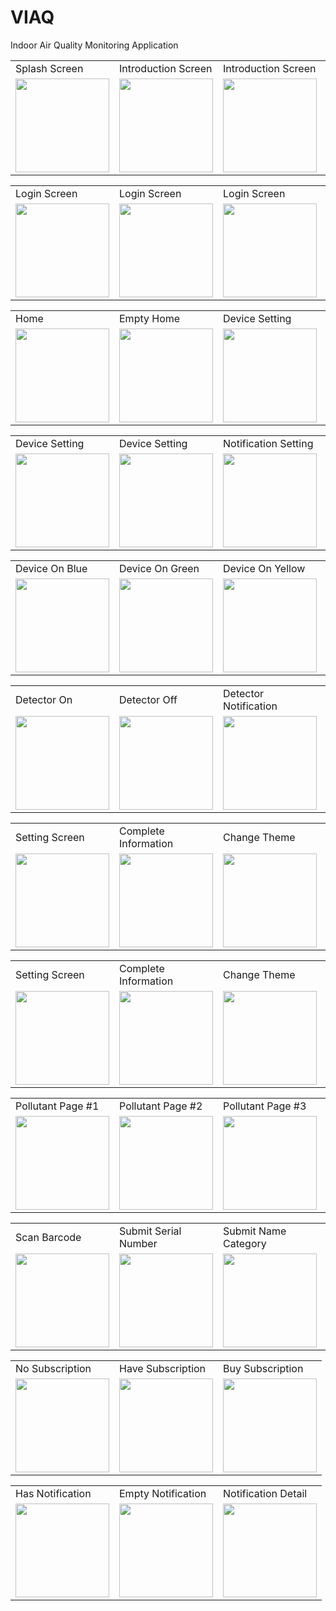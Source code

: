 # VIAQ
Indoor Air Quality Monitoring Application


<table>
  <tr>
    <td>Splash Screen</td>
     <td>Introduction Screen</td>
     <td>Introduction Screen</td>
    <td>Introduction Screen</td>
  </tr>
  <tr>
    <td><img src="https://user-images.githubusercontent.com/54314092/226913912-ae09fc0a-7856-4bbc-b0c9-b02309f30435.png" width="150"/></td>
    <td><img src="https://user-images.githubusercontent.com/54314092/226913867-f0956c14-4f5c-400a-9951-428da9d31601.png" width="150"/></td>
    <td><img src="https://user-images.githubusercontent.com/54314092/226913873-3516ef2e-62ad-43c8-a5a8-f887afae4c27.png" width="150"/></td>
    <td><img src="https://user-images.githubusercontent.com/54314092/226913886-e4a68859-5c03-442c-9deb-1224970a90ce.png" width="150"/></td>
  </tr>
 </table>
 
 <table>
  <tr>
    <td>Login Screen</td>
     <td>Login Screen</td>
     <td>Login Screen</td>
    <td>Login Screen</td>
   
  </tr>
  <tr>
    <td><img src="https://user-images.githubusercontent.com/54314092/226917007-4ada3042-a6c4-415a-a3fc-5d59c175a152.png" width="150"/></td>
    <td><img src="https://user-images.githubusercontent.com/54314092/226916986-ff602c26-4859-460a-885e-a16f815ea093.png" width="150"/></td>
    <td><img src="https://user-images.githubusercontent.com/54314092/227156386-a5e6c951-4f34-484c-aac9-a52714bb5f10.png" width="150"/></td>
    <td><img src="https://user-images.githubusercontent.com/54314092/226916997-0b43488e-087a-4360-bff6-ca23f6cf767e.png" width="150"/></td>
    
  </tr>
 </table>

  <table>
  <tr>
  <td>Home</td>
    <td>Empty Home</td>
     <td>Device Setting</td>
    <td>Device Off</td>
   
  </tr>
  <tr>
  <td><img src="https://user-images.githubusercontent.com/54314092/226916946-fec3a847-8c12-486c-a1d2-eae3d9bdc25f.png" width="150"/></td>
    <td><img src="https://user-images.githubusercontent.com/54314092/226916922-baff943e-c7a6-445e-880f-2313066db9a9.png" width="150"/></td>
    <td><img src="https://user-images.githubusercontent.com/54314092/226916997-0b43488e-087a-4360-bff6-ca23f6cf767e.png" width="150"/></td>
    <td><img src="https://user-images.githubusercontent.com/54314092/226916844-e39059c4-9a84-4f00-95f8-0923d3af4b13.png" width="150"/></td>
  </tr>
 </table>

  <table>
  <tr>
    <td>Device Setting</td>
     <td>Device Setting</td>
     <td>Notification Setting</td>
    <td>Notification Setting</td>
   
  </tr>
  <tr>
    <td><img src="https://user-images.githubusercontent.com/54314092/226916910-cf9e2cb0-7717-45c4-85c8-048ba17ca067.png" width="150"/></td>
    <td><img src="https://user-images.githubusercontent.com/54314092/226916878-960a6a92-9938-4516-a95c-cef63b4169a5.png" width="150"/></td>
    <td><img src="https://user-images.githubusercontent.com/54314092/226917088-564fdab4-9b54-42f1-94ee-11704d6550a8.png" width="150"/></td>
    <td><img src="https://user-images.githubusercontent.com/54314092/226916826-e1cc704c-94f2-4c46-bcaf-45a06c8b6f19.png" width="150"/></td>
  </tr>
 </table>


   <table>
  <tr>
    <td>Device On Blue</td>
    <td>Device On Green</td>
    <td>Device On Yellow</td>
    <td>Device On Red</td>
   
  </tr>
  <tr>
    <td><img src="https://user-images.githubusercontent.com/54314092/226916871-efa6aaad-2923-4f85-b4d4-c8b218a4ea57.png" width="150"/></td>
    <td><img src="https://user-images.githubusercontent.com/54314092/226916851-da422baf-12e9-411b-905f-92642c2d9a57.png" width="150"/></td>
    <td><img src="https://user-images.githubusercontent.com/54314092/226916862-3bd43211-58c8-4506-835e-7d926568f22d.png" width="150"/></td>
    <td><img src="https://user-images.githubusercontent.com/54314092/226916857-24013553-d1fc-44cf-b455-f6461b7a227f.png" width="150"/></td>
  </tr>
 </table>


   <table>
  <tr>
    <td>Detector On</td>
    <td>Detector Off</td>
    <td>Detector Notification</td>
    <td>Device Sensitivity</td>
   
  </tr>
  <tr>
    <td><img src="https://user-images.githubusercontent.com/54314092/226916851-da422baf-12e9-411b-905f-92642c2d9a57.png" width="150"/></td>
    <td><img src="https://user-images.githubusercontent.com/54314092/226916810-6114c8ab-cc70-4fea-b3ea-721a00a5a926.png" width="150"/></td>
    <td><img src="https://user-images.githubusercontent.com/54314092/226916832-c1fb5426-7341-4e9b-b252-b787cb5f351b.png" width="150"/></td>
    <td><img src="https://user-images.githubusercontent.com/54314092/226916835-5a7310ed-2444-46f0-b27b-92c94c33cf87.png" width="150"/></td>
  </tr>
 </table>


   <table>
  <tr>
    <td>Setting Screen</td>
    <td>Complete Information</td>
    <td>Change Theme</td>
    <td>Support</td>
   
  </tr>
  <tr>
    <td><img src="https://user-images.githubusercontent.com/54314092/226917097-cc07f8ed-7340-4d2c-94db-365cb9e00d82.png" width="150"/></td>
    <td><img src="https://user-images.githubusercontent.com/54314092/226917049-97fb2dd6-3d8b-4928-9365-364cbd13fec7.png" width="150"/></td>
    <td><img src="https://user-images.githubusercontent.com/54314092/226916805-84068309-a1f6-4019-8034-504d91015fb6.png" width="150"/></td>
    <td><img src="https://user-images.githubusercontent.com/54314092/226917110-679ee57f-06b4-47ff-82e8-4a937d27c7b3.png" width="150"/></td>
  </tr>
 </table>

   <table>
  <tr>
    <td>Setting Screen</td>
    <td>Complete Information</td>
    <td>Change Theme</td>
    <td>Support</td>
   
  </tr>
  <tr>
    <td><img src="https://user-images.githubusercontent.com/54314092/226917097-cc07f8ed-7340-4d2c-94db-365cb9e00d82.png" width="150"/></td>
    <td><img src="https://user-images.githubusercontent.com/54314092/226917049-97fb2dd6-3d8b-4928-9365-364cbd13fec7.png" width="150"/></td>
    <td><img src="https://user-images.githubusercontent.com/54314092/226916805-84068309-a1f6-4019-8034-504d91015fb6.png" width="150"/></td>
    <td><img src="https://user-images.githubusercontent.com/54314092/226917110-679ee57f-06b4-47ff-82e8-4a937d27c7b3.png" width="150"/></td>
  </tr>
 </table>

   <table>
  <tr>
    <td>Pollutant Page #1</td>
    <td>Pollutant Page #2</td>
    <td>Pollutant Page #3</td>
    <td>IAQI Page #1</td>
   
  </tr>
  <tr>
    <td><img src="https://user-images.githubusercontent.com/54314092/226917064-6b0bf499-9dbb-4fef-af94-bb6f3d89743c.png" width="150"/></td>
    <td><img src="https://user-images.githubusercontent.com/54314092/226917071-c400e60b-13a5-41f7-a836-af52368f67af.png" width="150"/></td>
    <td><img src="https://user-images.githubusercontent.com/54314092/226917079-7b9bfcfc-22be-409f-8c20-a58dd1b99028.png" width="150"/></td>
    <td><img src="https://user-images.githubusercontent.com/54314092/226916956-3b0a699f-4560-49a9-a7ee-38827c25e90b.png" width="150"/></td>
  </tr>
 </table>

   <table>
  <tr>
    <td>Scan Barcode</td>
    <td>Submit Serial Number</td>
    <td>Submit Name Category</td>
    <td>Successful Add Device</td>
   
  </tr>
  <tr>
    <td><img src="https://user-images.githubusercontent.com/54314092/226916784-1360b04e-d8a3-4f6c-8c91-01fcc528a414.png" width="150"/></td>
    <td><img src="https://user-images.githubusercontent.com/54314092/226916769-ecc7760a-991c-47ce-acb1-7fb165cc3a54.png" width="150"/></td>
    <td><img src="https://user-images.githubusercontent.com/54314092/226916776-8b0661b6-13f4-4fae-84ab-6b9c92dc234d.png" width="150"/></td>
    <td><img src="https://user-images.githubusercontent.com/54314092/227168449-042f7aed-31f1-427d-9de2-dada8933f438.png" width="150"/></td>
  </tr>
 </table>

 
   <table>
  <tr>
    <td>No Subscription</td>
    <td>Have Subscription</td>
    <td>Buy Subscription</td>
   
  </tr>
  <tr>
    <td><img src="https://user-images.githubusercontent.com/54314092/226917018-d34d7131-767a-4a1a-9656-d1a1eec0e93d.png" width="150"/></td>
    <td><img src="https://user-images.githubusercontent.com/54314092/226917021-722c761d-6647-4978-8034-c5f83af93904.png" width="150"/></td>
    <td><img src="https://user-images.githubusercontent.com/54314092/226916789-f8b0add3-2a16-4485-a09b-0d25e960127d.png" width="150"/></td>
  </tr>
 </table>
    <table>
  <tr>
    <td>Has Notification</td>
    <td>Empty Notification</td>
    <td>Notification Detail</td>
   
  </tr>
  <tr>
    <td><img src="https://user-images.githubusercontent.com/54314092/226917032-f41d19de-8a31-4a37-acf8-52166c4c4af8.png" width="150"/></td>
    <td><img src="https://user-images.githubusercontent.com/54314092/226917021-722c761d-6647-4978-8034-c5f83af93904.png" width="150"/></td>
    <td><img src="https://user-images.githubusercontent.com/54314092/226917027-4bd95810-1adc-414f-8b2a-126c2dba7c39.png" width="150"/></td>
  </tr>
 </table>

